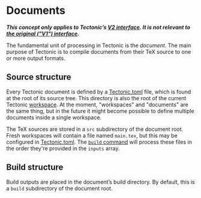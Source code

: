 # Documents

***This concept only applies to Tectonic’s [V2 interface][v2cli-ref]. It is not
relevant to [the original ("V1") interface][v1cli-ref].***

[v2cli-ref]: ./v2cli.md
[v1cli-ref]: ./v1cli.md

The fundamental unit of processing in Tectonic is the *document*. The main
purpose of Tectonic is to compile documents from their TeX source to one or more
output formats.


## Source structure

Every Tectonic document is defined by a [Tectonic.toml][tectonic-toml] file,
which is found at the root of its source tree. This directory is also the root
of the current Tectonic [workspace]. At the moment, "workspaces" and "documents"
are the same thing, but in the future it might become possible to define
multiple documents inside a single workspace.

[tectonic-toml]: ./tectonic-toml.md
[workspace]: ./workspaces.md

The TeX sources are stored in a `src` subdirectory of the document root.
Fresh workspaces will contain a file named `main.tex`, but this may be
configured in [Tectonic.toml][tectonic-toml]. The [`build` command][cli-build] will process these files in the order they're provided in the `inputs` array.

[cli-build]: ../v2cli/build.md


## Build structure

Build outputs are placed in the document’s build directory. By default, this is
a `build` subdirectory of the document root.
